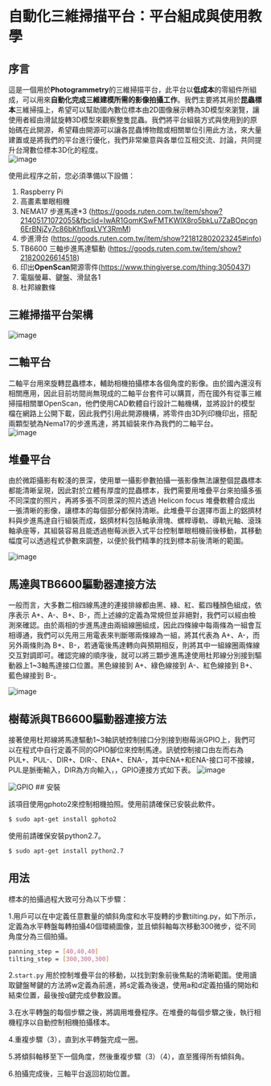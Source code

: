 # 自動化三維掃描平台：平台組成與使用教學

## 序言

  
這是一個用於**Photogrammetry**的三維掃描平台，此平台以**低成本**的零組件所組成，可以用來**自動化完成三維建模所需的影像拍攝工作**。我們主要將其用於**昆蟲標本**三維掃描上，希望可以幫助國內數位標本由2D圖像展示轉為3D模型來瀏覽，讓使用者經由滑鼠旋轉3D模型來觀察整隻昆蟲。我們將平台組裝方式與使用到的原始碼在此開源，希望藉由開源可以讓各昆蟲博物館或相關單位引用此方法，來大量建置或是將我們的平台進行優化，我們非常樂意與各單位互相交流、討論，共同提升台灣數位標本3D化的程度。  
<img src="https://i.ibb.co/3vg2dZs/image.png" alt="image" border="0">

使用此程序之前，您必須準備以下設備：
1. Raspberry Pi    
2. 高畫素單眼相機  
3. NEMA17 步進馬達*3 (https://goods.ruten.com.tw/item/show?21405171072055&fbclid=IwAR1GomKSwFMTKWlX8ro5bkLu7ZaBOpcgn6ErBNjZy7c86bKhfIqxLVY3RmM)  
4. 步進滑台 (https://goods.ruten.com.tw/item/show?21812802023245#info)  
5. TB6600 三軸步進馬達驅動 (https://goods.ruten.com.tw/item/show?21820026614518)  
6. 印出**OpenScan**開源零件(https://www.thingiverse.com/thing:3050437)  
7. 電腦螢幕、鍵盤、滑鼠各1
8. 杜邦線數條

## 三維掃描平台架構
<img src="https://i.ibb.co/v4wT9J2/image.png" alt="image" border="0">

## 二軸平台
二軸平台用來旋轉昆蟲標本，輔助相機拍攝標本各個角度的影像。由於國內還沒有相關應用，因此目前坊間尚無現成的二軸平台套件可以購買，而在國外有從事三維掃描相關單OpenScan，他們使用CAD軟體自行設計二軸機構，並將設計的模型檔在網路上公開下載，因此我們引用此開源機構，將零件由3D列印機印出，搭配兩顆型號為Nema17的步進馬達，將其組裝來作為我們的二軸平台。  
<img src="https://i.ibb.co/j8bxpjC/image.png" alt="image" border="0">

## 堆疊平台
由於微距攝影有較淺的景深，使用單一攝影參數拍攝一張影像無法讓整個昆蟲標本都能清晰呈現，因此對於立體有厚度的昆蟲標本，我們需要用堆疊平台來拍攝多張不同深度的照片，再將多張不同景深的照片透過 Helicon focus 堆疊軟體合成出一張清晰的影像，讓標本的每個部分都保持清晰。此堆疊平台選擇市面上的鋁擠材料與步進馬達自行組裝而成，鋁擠材料包括軸承滑塊、螺桿導軌、導軌光軸、滾珠軸承座等，其組裝容易且能透過樹莓派嵌入式平台控制單眼相機前後移動，其移動幅度可以透過程式參數來調整，以便於我們精準的找到標本前後清晰的範圍。  

<img src="https://i.ibb.co/TLvT8JP/image.png" alt="image" border="0">

## 馬達與TB6600驅動器連接方法
一般而言，大多數二相四線馬達的連接排線都由黑、綠、紅、藍四種顏色組成，依序表示 A+、A-、B+、B-，而上述線的定義為常規但並非絕對，我們可以經由檢測來確認。由於兩相的步進馬達由兩組線圈組成，因此四條線中每兩條為一組會互相導通，我們可以先用三用電表來判斷哪兩條線為一組，將其代表為 A+、A-，而另外兩條則為 B+、B-，若通電後馬達轉向與預期相反，則將其中一組線圈兩條線交互對調即可。確認完線的順序後，就可以將三顆步進馬達使用杜邦線分別接到驅動器上1~3軸馬達接口位置。黑色線接到 A+、綠色線接到 A-、紅色線接到 B+、藍色線接到 B-。  

<img src="https://i.ibb.co/JrYSB5C/image.png" alt="image" border="0">

## 樹莓派與TB6600驅動器連接方法
接著使用杜邦線將馬達驅動1~3軸訊號控制接口分別接到樹莓派GPIO上，我們可以在程式中自行定義不同的GPIO腳位來控制馬達。訊號控制接口由左而右為PUL+、PUL-、DIR+、DIR-、ENA+、ENA-，其中ENA+和ENA-接口可不接線，PUL是脈衝輸入，DIR為方向輸入，，GPIO連接方式如下表。
<img src="https://i.ibb.co/kK9YR1V/image.png" alt="image" border="0">

<img src="https://i.ibb.co/JrhQ14R/GPIO.png" alt="GPIO" border="0">
## 安裝


該項目使用gphoto2來控制相機拍照。使用前請確保已安裝此軟件。

```sh
$ sudo apt-get install gphoto2
```
使用前請確保安裝python2.7。

```sh
$ sudo apt-get install python2.7
```

##  用法

標本的拍攝過程大致可分為以下步驟：

1.用戶可以在中定義任意數量的傾斜角度和水平旋轉的步數tilting.py，如下所示，定義為水平轉盤每轉拍攝40個環繞圖像，並且傾斜軸每次移動300微步，從不同角度分為三個拍攝。

```sh
panning_step = [40,40,40]
tilting_step = [300,300,300]
```
2.`start.py` 用於控制堆疊平台的移動，以找到對象前後焦點的清晰範圍。使用讀取鍵盤琴鍵的方法將w定義為前進，將s定義為後退，使用a和d定義拍攝的開始和結束位置，最後按q鍵完成參數設置。

3.在水平轉盤的每個步驟之後，將調用堆疊程序。在堆疊的每個步驟之後，執行相機程序以自動控制相機拍攝樣本。

4.重複步驟（3），直到水平轉盤完成一圈。

5.將傾斜軸移至下一個角度，然後重複步驟（3）（4），直至獲得所有傾斜角。

6.拍攝完成後，三軸平台返回初始位置。
